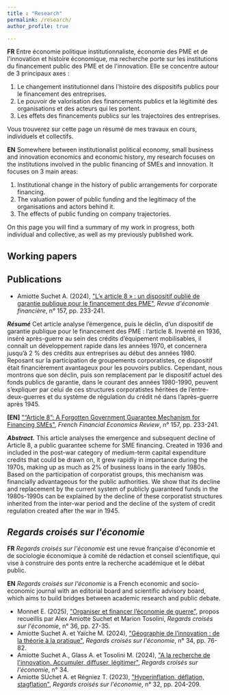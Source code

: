 ```yaml
---
title : "Research"
permalink: /research/
author_profile: true

---
```

**FR**
Entre économie politique institutionnaliste, économie des PME et de l'innovation et histoire économique, ma recherche porte sur les institutions du financement public des PME et de l'innovation. Elle se concentre autour de 3 principaux axes :
1. Le changement institutionnel dans l'histoire des dispositifs publics pour le financement des entreprises.
2. Le pouvoir de valorisation des financements publics et la légitimité des organisations et des acteurs qui les portent.
3. Les effets des financements publics sur les trajectoires des entreprises.

Vous trouverez sur cette page un résumé de mes travaux en cours, individuels et collectifs.

**EN**
Somewhere between institutionalist political economy, small business and innovation economics and economic history, my research focuses on the institutions involved in the public financing of SMEs and innovation. It focuses on 3 main areas:
1. Institutional change in the history of public arrangements for corporate financing.
2. The valuation power of public funding and the legitimacy of the organisations and actors behind it.
3. The effects of public funding on company trajectories.

On this page you will find a summary of my work in progress, both individual and collective, as well as my previously published work.

## Working papers

## Publications

* Amiotte Suchet A. (2024), ["L’« article 8 » : un dispositif oublié de garantie publique pour le financement des PME"](https://shs.cairn.info/revue-d-economie-financiere-2025-1-page-233?lang=fr), _Revue d'économie financière_, n° 157, pp. 233-241.

_**Résumé**_ Cet article analyse l’émergence, puis le déclin, d’un dispositif de garantie publique pour le financement des PME : l’article 8. Inventé en 1936, inséré après-guerre au sein des crédits d’équipement mobilisables, il connaît un développement rapide dans les années 1970, et concernera jusqu’à 2 % des crédits aux entreprises au début des années 1980. Reposant sur la participation de groupements corporatistes, ce dispositif était financièrement avantageux pour les pouvoirs publics. Cependant, nous montrons que son déclin, puis son remplacement par le dispositif actuel des fonds publics de garantie, dans le courant des années 1980-1990, peuvent s’expliquer par celui de ces structures corporatistes héritées de l’entre-deux-guerres et du système de régulation du crédit né dans l’après-guerre après 1945.

**[EN]** 
["“Article 8”: A Forgotten Government Guarantee Mechanism for Financing SMEs"](https://shs.cairn.info/revue-revue-deconomie-financiere-2025-1-page-233?lang=en&tab=resume), _French Financial Economics Review_, n° 157, pp. 233-241.

_**Abstract.**_ This article analyses the emergence and subsequent decline of Article 8, a public guarantee scheme for SME financing. Created in 1936 and included in the post-war category of medium-term capital expenditure credits that could be drawn on, it grew rapidly in importance during the 1970s, making up as much as 2% of business loans in the early 1980s. Based on the participation of corporatist groups, this mechanism was financially advantageous for the public authorities. We show that its decline and replacement by the current system of publicly guaranteed funds in the 1980s-1990s can be explained by the decline of these corporatist structures inherited from the inter-war period and the decline of the system of credit regulation created after the war in 1945.

## _Regards croisés sur l'économie_

**FR** _Regards croisés sur l'économie_ est une revue française d'économie et de sociologie économique à comité de rédaction et conseil scientifique, qui vise à construire des ponts entre la recherche académique et le débat public. 

**EN** _Regards croisés sur l'économie_ is a French economic and socio-economic journal with an editorial board and scientific advisory board, which aims to build bridges between academic research and public debate.

* Monnet E. (2025), ["Organiser et financer l’économie de guerre"](https://shs.cairn.info/revue-regards-croises-sur-leconomie-2025-1-page-27?lang=fr), propos recueillis par Alex Amiotte Suchet et Marion Tosolini, _Regards croisés sur l'économie_, n° 36, pp. 27-35.
* Amiotte Suchet A. et Yaïche M. (2024), ["Géographie de l’innovation : de la théorie à la pratique"](https://shs.cairn.info/revue-regards-croises-sur-l-economie-2024-1-page-76?lang=fr), _Regards croisés sur l'économie_, n° 34, pp. 76-82.
* Amiotte Suchet A., Glass A. et Tosolini M. (2024), ["A la recherche de l'innovation. Accumuler, diffuser, légitimer"](https://shs.cairn.info/revue-regards-croises-sur-l-economie-2024-1?lang=fr), _Regards croisés sur l'économie_, n° 34.
* Amiotte SUchet A. et Régniez T. (2023), ["Hyperinflation, déflation, stagflation"](https://shs.cairn.info/revue-regards-croises-sur-l-economie-2023-1-page-204?lang=fr), _Regards croisés sur l'économie_, n° 32, pp. 204-209. 

